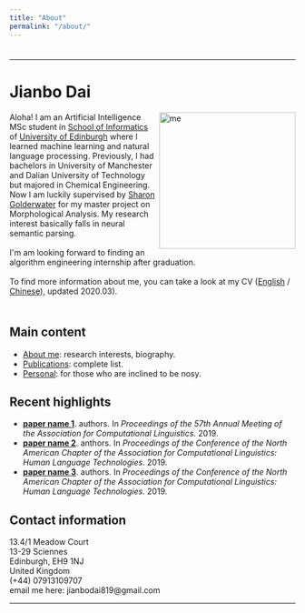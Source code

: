 ```yaml
---
title: "About"
permalink: "/about/"
---
```

<html lang="en">
    <head>
        <meta charset="UTF-8">
        <title>Homepage</title>
    </head>
    <body>
        <div style="float: left; padding-top: 1ex;">
            <hr>
            <h1>Jianbo Dai</h1>
            <p>
                <img src="../assets/photo.jpg" alt="me" width="240" align ="right">
                Aloha! I am an Artificial Intelligence MSc student in <a href="http://www.inf.ed.ac.uk/">School of Informatics</a>
                of <a href="http://www.ed.ac.uk/">University of Edinburgh</a> where I learned machine learning and natural
                language processing. Previously, I had bachelors in University of Manchester and Dalian University of Technology
                but majored in Chemical Engineering. Now I am luckily supervised by <a href="http://homepages.inf.ed.ac.uk/sgwater/">Sharon Golderwater</a>
                for my master project on Morphological Analysis. My research interest basically falls in neural semantic parsing.
                <br>
                <br>
                I'm am looking forward to finding an algorithm engineering internship after graduation.
                <br>
                <br>
                To find more information about me, you can take a look at my CV (<a href="https://github.com/1e0ndavid/1e0ndavid.github.io/blob/master/assets/CV/CV_EN_1_1.pdf">English</a>
                / <a href="https://github.com/1e0ndavid/1e0ndavid.github.io/blob/master/assets/CV/CV_CN_1_0.pdf">Chinese</a>), updated 2020.03).
            </p>
        </div>
        <div style="clear: left; padding-top: 1ex;">
            <h2>Main content</h2>
            <p> </p>
            <ul>
                <li>
                    <a href="publication.md">About me</a>: research interests, biography.
                </li>
                <li>
                    <a href="publication.html">Publications</a>: complete list.
                </li>
                <li>
                    <a href="personal.html">Personal</a>: for those who are inclined to be nosy.
                </li>
            </ul>
            <p> </p>
            <h2>Recent highlights</h2>
            <p> </p>
            <ul>
                <li>
                    <a href="papers/acl19-pastTense.pdf"><b>paper name 1</b></a>.&nbsp;authors.
                     In <i>Proceedings of the 57th Annual Meeting of the Association for Computational Linguistics</i>.  2019.
                </li>
                <li>
                    <a href="papers/naacl19-sp2txtPretraining.pdf"><b>paper name 2</b></a>.&nbsp;anthors.
                     In <i>Proceedings of the Conference of the North American Chapter of the Association for Computational Linguistics: Human Language Technologies</i>.  2019.
                </li>
                <li>
                    <a href="papers/naacl19-lematusSemiSup.pdf"><b>paper name 3</b></a>.&nbsp;authors.
                     In <i>Proceedings of the Conference of the North American Chapter of the Association for Computational Linguistics: Human Language Technologies</i>.  2019.
                </li>
            </ul>
            <p> </p>
            <h2>Contact information</h2>
            <p>
                13.4/1 Meadow Court<br>
                13-29 Sciennes<br>
                Edinburgh, EH9 1NJ<br>
                United Kingdom<br>
                (+44) 07913109707<br>
                email me here: jianbodai819@gmail.com<br>
            </p>
            <hr>
            <font size="-1">
            <!-- hhmts start -->
            <!--Last modified: Mon Aug 15 17:31:26 BST 2011-->
            <!-- hhmts end -->
            </font>
        </div>
    </body>
</html>